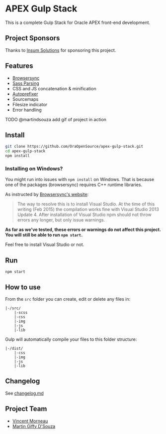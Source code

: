 # APEX Gulp Stack
This is a complete Gulp Stack for Oracle APEX front-end development.

## Project Sponsors
Thanks to [Insum Solutions](insum.ca) for sponsoring this project.

## Features
- [Browsersync](http://www.browsersync.io/)
- [Sass Parsing](http://sass-lang.com/)
- CSS and JS concatenation & minification
- [Autoprefixer](https://github.com/sindresorhus/gulp-autoprefixer)
- Sourcemaps
- Filesize indicator
- Error handling

TODO @martindsouza add gif of project in action

## Install
```bash
git clone https://github.com/OraOpenSource/apex-gulp-stack.git
cd apex-gulp-stack
npm install
```

### Installing on Windows?
You might run into issues with `npm install` on Windows. That is because one of the packages (browsersync) requires C++ runtime libraries.

As instructed by [Browsersync's website](https://www.browsersync.io/docs/#windows-users):
> The way to resolve this is to install Visual Studio. At the time of this writing (Feb 2015) the compilation works fine with Visual Studio 2013 Update 4.
> After installation of Visual Studio npm should not throw errors any longer, but only issue warnings.

**As far as we've tested, these errors or warnings do not affect this project. You will still be able to run `npm start`.**

Feel free to install Visual Studio or not.

## Run
`npm start`

## How to use
From the `src` folder you can create, edit or delete any files in:
```
|-/src/
	|-scss
    |-css
    |-img
    |-js
    |-lib
```

Gulp will automatically compile your files to this folder structure:
```
|-/dist/
    |-css
    |-img
    |-js
    |-lib
```

## Changelog
See [changelog.md](changelog.md)

## Project Team
- [Vincent Morneau](https://github.com/vincentmorneau)
- [Martin Giffy D'Souza](https://github.com/martindsouza)
